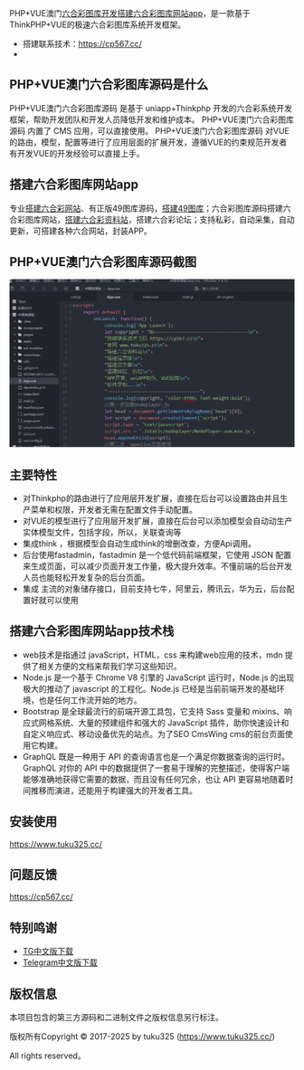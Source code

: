 PHP+VUE澳门[六合彩图库开发](https://www.tuku325.cc/?tags=227)[搭建六合彩图库网站app](https://www.tuku325.cc/?tags=181)，是一款基于ThinkPHP+VUE的极速六合彩图库系统开发框架。
- 搭建联系技术：https://cp567.cc/
- 

## PHP+VUE澳门六合彩图库源码是什么
PHP+VUE澳门六合彩图库源码 是基于 uniapp+Thinkphp 开发的六合彩系统开发框架，帮助开发团队和开发人员降低开发和维护成本。 PHP+VUE澳门六合彩图库源码 内置了 CMS 应用，可以直接使用。 PHP+VUE澳门六合彩图库源码 对VUE的路由，模型，配置等进行了应用层面的扩展开发，遵循VUE的约束规范开发者有开发VUE的开发经验可以直接上手。

## 搭建六合彩图库网站app
专业[搭建六合彩网站](https://www.tuku325.cc/?cate=7)、有正版49图库源码，[搭建49图库](https://www.tuku325.cc/?cate=3)；六合彩图库源码搭建六合彩图库网站，[搭建六合彩资料站](https://www.tuku325.cc/?tags=274)，搭建六合彩论坛；支持私彩，自动采集，自动更新，可搭建各种六合网站，封装APP。

## PHP+VUE澳门六合彩图库源码截图
![VUE澳门六合彩图库源码截图](./image/1.png "VUE澳门六合彩图库源码截图")


## 主要特性

* 对Thinkphp的路由进行了应用层开发扩展，直接在后台可以设置路由并且生产菜单和权限，开发者无需在配置文件手动配置。
* 对VUE的模型进行了应用层开发扩展，直接在后台可以添加模型会自动动生产实体模型文件，包括字段，所以，关联查询等
* 集成think ，根据模型会自动生成think的增删改查，方便Api调用。
* 后台使用fastadmin，fastadmin 是一个低代码前端框架，它使用 JSON 配置来生成页面，可以减少页面开发工作量，极大提升效率。不懂前端的后台开发人员也能轻松开发复杂的后台页面。
* 集成 主流的对象储存接口，目前支持七牛，阿里云，腾讯云，华为云，后台配置好就可以使用

## 搭建六合彩图库网站app技术栈
- web技术是指通过 javaScript，HTML，css 来构建web应用的技术，mdn 提供了相关方便的文档来帮我们学习这些知识。
- Node.js 是一个基于 Chrome V8 引擎的 JavaScript 运行时，Node.js 的出现极大的推动了 javascript 的工程化。Node.js 已经是当前前端开发的基础环境，也是任何工作流开始的地方。
- Bootstrap 是全球最流行的前端开源工具包，它支持 Sass 变量和 mixins、响应式网格系统、大量的预建组件和强大的 JavaScript 插件，助你快速设计和自定义响应式、移动设备优先的站点。为了SEO CmsWing cms的前台页面使用它构建。
- GraphQL 既是一种用于 API 的查询语言也是一个满足你数据查询的运行时。 GraphQL 对你的 API 中的数据提供了一套易于理解的完整描述，使得客户端能够准确地获得它需要的数据，而且没有任何冗余，也让 API 更容易地随着时间推移而演进，还能用于构建强大的开发者工具。






## 安装使用

https://www.tuku325.cc/

## 问题反馈

https://cp567.cc/

## 特别鸣谢
* [TG中文版下载](https://www.tg398.net/)
* [Telegram中文版下载](https://www.telegrbm.com/)


## 版权信息
本项目包含的第三方源码和二进制文件之版权信息另行标注。

版权所有Copyright © 2017-2025 by tuku325 (https://www.tuku325.cc/)

All rights reserved。
